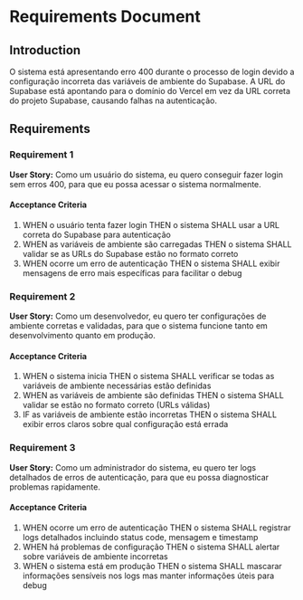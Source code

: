 # Requirements Document

## Introduction

O sistema está apresentando erro 400 durante o processo de login devido a configuração incorreta das variáveis de ambiente do Supabase. A URL do Supabase está apontando para o domínio do Vercel em vez da URL correta do projeto Supabase, causando falhas na autenticação.

## Requirements

### Requirement 1

**User Story:** Como um usuário do sistema, eu quero conseguir fazer login sem erros 400, para que eu possa acessar o sistema normalmente.

#### Acceptance Criteria

1. WHEN o usuário tenta fazer login THEN o sistema SHALL usar a URL correta do Supabase para autenticação
2. WHEN as variáveis de ambiente são carregadas THEN o sistema SHALL validar se as URLs do Supabase estão no formato correto
3. WHEN ocorre um erro de autenticação THEN o sistema SHALL exibir mensagens de erro mais específicas para facilitar o debug

### Requirement 2

**User Story:** Como um desenvolvedor, eu quero ter configurações de ambiente corretas e validadas, para que o sistema funcione tanto em desenvolvimento quanto em produção.

#### Acceptance Criteria

1. WHEN o sistema inicia THEN o sistema SHALL verificar se todas as variáveis de ambiente necessárias estão definidas
2. WHEN as variáveis de ambiente são definidas THEN o sistema SHALL validar se estão no formato correto (URLs válidas)
3. IF as variáveis de ambiente estão incorretas THEN o sistema SHALL exibir erros claros sobre qual configuração está errada

### Requirement 3

**User Story:** Como um administrador do sistema, eu quero ter logs detalhados de erros de autenticação, para que eu possa diagnosticar problemas rapidamente.

#### Acceptance Criteria

1. WHEN ocorre um erro de autenticação THEN o sistema SHALL registrar logs detalhados incluindo status code, mensagem e timestamp
2. WHEN há problemas de configuração THEN o sistema SHALL alertar sobre variáveis de ambiente incorretas
3. WHEN o sistema está em produção THEN o sistema SHALL mascarar informações sensíveis nos logs mas manter informações úteis para debug